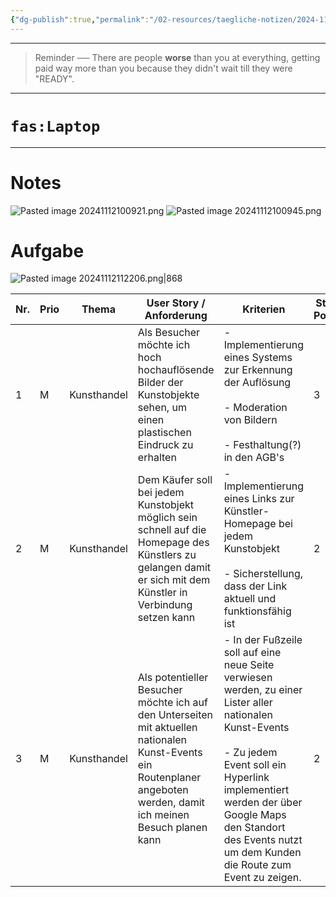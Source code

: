```yaml
---
{"dg-publish":true,"permalink":"/02-resources/taegliche-notizen/2024-11-12/","tags":["täglicheNotiz","GFN/LFzq3a/input"],"updated":"2024-11-12T12:08:45.467+01:00"}
---
```


---
>Reminder ── There are people **worse** than you at everything, getting paid way more than you because they didn't wait till they were "READY". 
---
# `fas:Laptop`
___
# Notes
![Pasted image 20241112100921.png](/img/user/Pasted%20image%2020241112100921.png)
![Pasted image 20241112100945.png](/img/user/Pasted%20image%2020241112100945.png)
# Aufgabe
![Pasted image 20241112112206.png|868](/img/user/Pasted%20image%2020241112112206.png)


| Nr. | Prio | Thema       | User Story / Anforderung                                                                                                                                              | Kriterien                                                                                                                                                                                                                                                                           | Story Points |
| --- | ---- | ----------- | --------------------------------------------------------------------------------------------------------------------------------------------------------------------- | ----------------------------------------------------------------------------------------------------------------------------------------------------------------------------------------------------------------------------------------------------------------------------------- | ------------ |
| 1   | M    | Kunsthandel | Als Besucher möchte ich hoch hochauflösende Bilder der Kunstobjekte sehen, um einen plastischen Eindruck zu erhalten                                                  | - Implementierung eines Systems zur Erkennung der Auflösung<br><br>- Moderation von Bildern<br><br>- Festhaltung(?) in den AGB's                                                                                                                                                    | 3            |
| 2   | M    | Kunsthandel | Dem Käufer soll bei jedem Kunstobjekt möglich sein schnell auf die Homepage des Künstlers zu gelangen damit er sich mit dem Künstler in Verbindung setzen kann        | - Implementierung eines Links zur Künstler-Homepage bei jedem Kunstobjekt  <br>  <br>- Sicherstellung, dass der Link aktuell und funktionsfähig ist                                                                                                                                 | 2            |
| 3   | M    | Kunsthandel | Als potentieller Besucher möchte ich auf den Unterseiten mit aktuellen nationalen Kunst-Events ein Routenplaner angeboten werden, damit ich meinen Besuch planen kann | - In der Fußzeile soll auf eine neue Seite verwiesen werden, zu einer Lister aller nationalen Kunst-Events   <br>      <br>- Zu jedem Event soll ein Hyperlink implementiert werden der über Google Maps den Standort des Events nutzt um dem Kunden die Route zum Event zu zeigen. | 2            |
